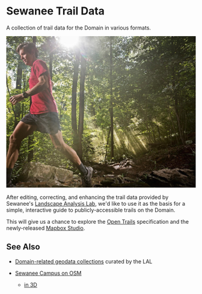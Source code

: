 # Sewanee Trail Data

A collection of trail data for the Domain in various formats.

![runner](photo.jpg)

After editing, correcting, and enhancing the trail data provided by Sewanee's
[Landscape Analysis Lab](http://lal.sewanee.edu), we'd like to use it as the basis for a simple, interactive guide to publicly-accessible trails on the Domain.

This will give us a chance to explore the [Open Trails](http://www.opentraildata.org) specification and the newly-released [Mapbox Studio](https://www.mapbox.com/mapbox-studio/).


## See Also

* [Domain-related geodata collections](http://arcgis.sewanee.edu:6080/arcgis/rest/services) curated by the LAL

* [Sewanee Campus on OSM](http://www.openstreetmap.org/#map=16/35.2072/-85.9159&layers=QND)
    * [in 3D](http://osmbuildings.org/gl/?lat=35.20450&lon=-85.91958&zoom=17.00&rotation=-20&tilt=30)

